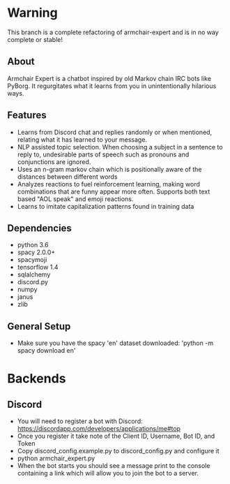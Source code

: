 # Warning
This branch is a complete refactoring of armchair-expert and is in no way complete or stable!

## About
Armchair Expert is a chatbot inspired by old Markov chain IRC bots like PyBorg. It regurgitates what it learns from you in unintentionally hilarious ways. 

## Features
- Learns from Discord chat and replies randomly or when mentioned, relating what it has learned to your message.
- NLP assisted topic selection. When choosing a subject in a sentence to reply to, undesirable parts of speech such as pronouns and conjunctions are ignored.
- Uses an n-gram markov chain which is positionally aware of the distances between different words
- Analyzes reactions to fuel reinforcement learning, making word combinations that are funny appear more often. Supports both text based "AOL speak" and emoji reactions.
- Learns to imitate capitalization patterns found in training data

## Dependencies
- python 3.6
- spacy 2.0.0+
- spacymoji
- tensorflow 1.4
- sqlalchemy
- discord.py
- numpy
- janus
- zlib

## General Setup
- Make sure you have the spacy 'en' dataset downloaded: 'python -m spacy download en'

# Backends
## Discord
- You will need to register a bot with Discord: https://discordapp.com/developers/applications/me#top
- Once you register it take note of the Client ID, Username, Bot ID, and Token
- Copy discord_config.example.py to discord_config.py and configure it
- python armchair_expert.py
- When the bot starts you should see a message print to the console containing a link which will allow you to join the bot to a server.
